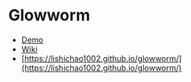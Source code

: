 # Glowworm

* [Demo](https://stackblitz.com/github/lishichao1002/glowworm)
* [Wiki](https://github.com/lishichao1002/glowworm/wiki)
* [https://lishichao1002.github.io/glowworm/](https://lishichao1002.github.io/glowworm/)
